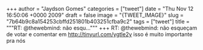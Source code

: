 
+++
author = "Jaydson Gomes"
categories = ["tweet"]
date = "Thu Nov 12 16:50:06 +0000 2009"
draft = false
image = "{TWEET_IMAGE}"
slug = "7b64b9c8a154253cbffd251801b403251cfba9c2"
tags = ["tweet"]
title = """RT: @thewebmind: não esqu..."""
+++
RT: @thewebmind: não esqueçam de votar e comentar em http://tinyurl.com/ygtle2y isso é muito importante pra nós
